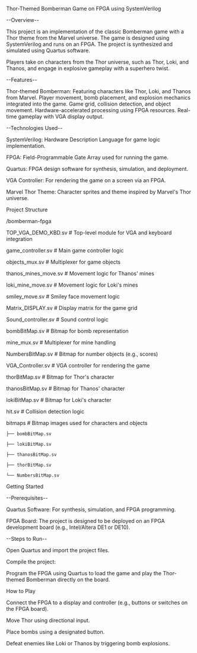Thor-Themed Bomberman Game on FPGA using SystemVerilog

--Overview--

This project is an implementation of the classic Bomberman game with a Thor theme from the Marvel universe. The game is designed using SystemVerilog and runs on an FPGA. The project is synthesized and simulated using Quartus software.

Players take on characters from the Thor universe, such as Thor, Loki, and Thanos, and engage in explosive gameplay with a superhero twist.

--Features--

Thor-themed Bomberman: Featuring characters like Thor, Loki, and Thanos from Marvel.
Player movement, bomb placement, and explosion mechanics integrated into the game.
Game grid, collision detection, and object movement.
Hardware-accelerated processing using FPGA resources.
Real-time gameplay with VGA display output.

--Technologies Used--

SystemVerilog: Hardware Description Language for game logic implementation.

FPGA: Field-Programmable Gate Array used for running the game.

Quartus: FPGA design software for synthesis, simulation, and deployment.

VGA Controller: For rendering the game on a screen via an FPGA.

Marvel Thor Theme: Character sprites and theme inspired by Marvel's Thor universe.


Project Structure

/bomberman-fpga

TOP_VGA_DEMO_KBD.sv      # Top-level module for VGA and keyboard integration

game_controller.sv       # Main game controller logic

objects_mux.sv           # Multiplexer for game objects

thanos_mines_move.sv     # Movement logic for Thanos' mines

loki_mine_move.sv        # Movement logic for Loki's mines

smiley_move.sv           # Smiley face movement logic

Matrix_DISPLAY.sv        # Display matrix for the game grid

Sound_controller.sv      # Sound control logic

bombBitMap.sv            # Bitmap for bomb representation

mine_mux.sv              # Multiplexer for mine handling

NumbersBitMap.sv         # Bitmap for number objects (e.g., scores)

VGA_Controller.sv        # VGA controller for rendering the game

thorBitMap.sv            # Bitmap for Thor's character

thanosBitMap.sv          # Bitmap for Thanos' character

lokiBitMap.sv            # Bitmap for Loki's character

hit.sv                   # Collision detection logic

bitmaps                     # Bitmap images used for characters and objects

    ├── bombBitMap.sv
    
    ├── lokiBitMap.sv
    
    ├── thanosBitMap.sv

    ├── thorBitMap.sv
    
    └── NumbersBitMap.sv

Getting Started

--Prerequisites--

Quartus Software: For synthesis, simulation, and FPGA programming.

FPGA Board: The project is designed to be deployed on an FPGA development board (e.g., Intel/Altera DE1 or DE10).


--Steps to Run--


Open Quartus and import the project files.

Compile the project:

Program the FPGA using Quartus to load the game and play the Thor-themed Bomberman directly on the board.

How to Play

Connect the FPGA to a display and controller (e.g., buttons or switches on the FPGA board).

Move Thor using directional input.

Place bombs using a designated button.

Defeat enemies like Loki or Thanos by triggering bomb explosions.
